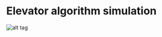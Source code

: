 
# Elevator algorithm simulation

![alt tag](https://github.com/ysm0622/Projects/blob/master/Elevator2_0/Elevator_image.png)
